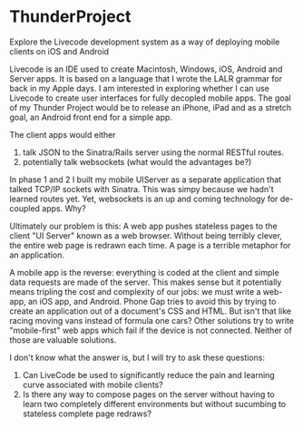 # ThunderProject
Explore the Livecode development system as a way of deploying mobile clients on iOS and Android

Livecode is an IDE used to create Macintosh, Windows, iOS, Android and Server apps.  It is based on a language that I wrote the LALR grammar for back in my Apple days.  I am interested in exploring whether I can use Livecode to create user interfaces for fully decopled mobile apps.  The goal of my Thunder Project would be to release an iPhone, iPad and as a stretch goal, an Android front end for a simple app.

The client apps would either 
  1. talk JSON to the Sinatra/Rails server using the normal RESTful routes.  
  2. potentially talk websockets (what would the advantages be?)
  
In phase 1 and 2 I built my mobile UIServer as a separate application that talked TCP/IP sockets with Sinatra.  This was simpy because we hadn't learned routes yet.  Yet, websockets is an up and coming technology for de-coupled apps.  Why?

Ultimately our problem is this:  A web app pushes stateless pages to the client "UI Server" known as a web browser.  Without being terribly clever, the entire web page is redrawn each time.  A page is a terrible metaphor for an application. 

A mobile app is the reverse: everything is coded at the client and simple data requests are made of the server.  This makes sense but it potentially means tripling the cost and complexity of our jobs: we must write a web-app, an iOS app, and Android.  Phone Gap tries to avoid this by trying to create an application out of a document's CSS and HTML.  But isn't that like racing moving vans instead of formula one cars?  Other solutions try to write "mobile-first" web apps which fail if the device is not connected. Neither of those are valuable solutions.

I don't know what the answer is, but I will try to ask these questions:
  1. Can LiveCode be used to significantly reduce the pain and learning curve associated with mobile clients?
  2. Is there any way to compose pages on the server without having to learn two completely different environments but without sucumbing to stateless complete page redraws?  
